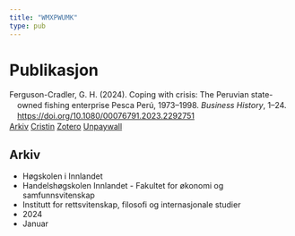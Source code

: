 ```yaml
---
title: "WMXPWUMK"
type: pub
---
```

<h1>Publikasjon</h1>
<article id="csl-bib-container-WMXPWUMK" class="csl-bib-container">
  <div class="csl-bib-body" style="line-height: 1.35; padding-left: 1em; text-indent:-1em;">
  <div class="csl-entry">Ferguson-Cradler, G. H. (2024). Coping with crisis: The Peruvian state-owned fishing enterprise Pesca Per&#xFA;, 1973&#x2013;1998. <i>Business History</i>, 1&#x2013;24. <a href="https://doi.org/10.1080/00076791.2023.2292751">https://doi.org/10.1080/00076791.2023.2292751</a></div>
</div>
  <div class="csl-bib-buttons">
    <a href="#taxonomy-article-WMXPWUMK" class="csl-bib-button">Arkiv</a>
    <a href="https://app.cristin.no/results/show.jsf?id=2222055" alt="Cristin URL" class="csl-bib-button">Cristin</a>
    <a href="http://zotero.org/groups/5402882/items/WMXPWUMK" alt="Zotero URL" class="csl-bib-button">Zotero</a>
    <a href="https://www.tandfonline.com/doi/pdf/10.1080/00076791.2023.2292751?needAccess=true" class="csl-bib-button">Unpaywall</a>
  </div>
  <div id="csl-bib-meta-container-WMXPWUMK"></div>
</article>
<div id="csl-bib-meta-WMXPWUMK" class="csl-bib-meta">
  <article id="taxonomy-article-WMXPWUMK" class="taxonomy-article">
    <h1>Arkiv</h1>
    <ul>
      <li>Høgskolen i Innlandet</li>
      <li>Handelshøgskolen Innlandet - Fakultet for økonomi og samfunnsvitenskap</li>
      <li>Institutt for rettsvitenskap, filosofi og internasjonale studier</li>
      <li>2024</li>
      <li>Januar</li>
    </ul>
  </article>
</div>
